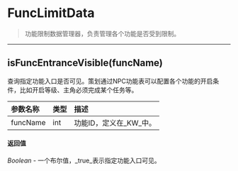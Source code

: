 # FuncLimitData

> 功能限制数据管理器，负责管理各个功能是否受到限制。

---

## isFuncEntranceVisible(funcName)
查询指定功能入口是否可见。策划通过NPC功能表可以配置各个功能的开启条件，比如开启等级、主角必须完成某个任务等。

|参数名称|类型|描述|
|:---|:---|:---|
|funcName|int|功能ID，定义在_KW_中。|

#### 返回值
_Boolean_ - 一个布尔值，_true_表示指定功能入口可见。

